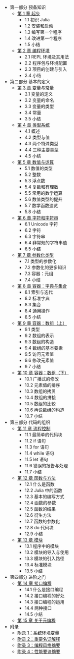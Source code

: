 - 第一部分 预备知识
    - [第 1 章 起步](ch01.md)
        - 1.1 初识 Julia
        - 1.2 安装和启动
        - 1.3 编写第一个程序
        - 1.4 改进第一个程序
        - 1.5 小结
    - [第 2 章 编程环境](ch02.md)
        - 2.1 REPL 环境及其用法
        - 2.2 程序包与环境配置
        - 2.3 项目的创建与引入
        - 2.4 小结
- 第二部分 基本的定义
    - [第 3 章 变量与常量](ch03.md)
        - 3.1 变量的定义
        - 3.2 变量的命名
        - 3.3 变量的类型
        - 3.4 常量
        - 3.5 小结
    - [第 4 章 类型系统](ch04.md)
        - 4.1 概述
        - 4.2 类型与值
        - 4.3 两个特殊类型
        - 4.4 三种主要类型
        - 4.5 小结
    - [第 5 章 数值与运算](ch05.md)
        - 5.1 数值的类型
        - 5.2 整数
        - 5.3 浮点数
        - 5.4 复数和有理数
        - 5.5 常用的数学运算
        - 5.6 数值类型的提升
        - 5.7 数学函数速览
        - 5.8 小结
    - [第 6 章 字符和字符串](ch06.md)
        - 6.1 Unicode 字符
        - 6.2 字符
        - 6.3 字符串
        - 6.4 非常规的字符串值
        - 6.5 小结
    - [第 7 章 参数化类型](ch07.md)
        - 7.1 类型的参数化
        - 7.2 参数化的更多知识
        - 7.3 容器：元组
        - 7.4 小结
    - [第 8 章 容器：字典与集合](ch08.md)
        - 8.1 索引与迭代
        - 8.2 标准字典
        - 8.3 集合
        - 8.4 通用操作
        - 8.5 小结
    - [第 9 章 容器：数组（上）](ch09.md)
        - 9.1 类型
        - 9.2 数组的表示
        - 9.3 数组的构造
        - 9.4 数组的基本要素
        - 9.5 访问元素值
        - 9.6 修改元素值
        - 9.7 小结
    - [第 10 章 容器：数组（下）](ch10.md)
        - 10.1 广播式的修改
        - 10.2 元素值的排序
        - 10.3 数组的拷贝
        - 10.4 数组的拼接
        - 10.5 数组的比较
        - 10.6 再说数组的构造
        - 10.7 小结
- 第三部分 代码的组织
    - [第 11 章 流程控制](ch11.md)
        - 11.1 最简单的代码块
        - 11.2 if 语句
        - 11.3 for 语句
        - 11.4 while 语句
        - 11.5 let 语句
        - 11.6 错误的报告与处理
        - 11.7 小结
    - [第 12 章 函数与方法](#)
		- 12.1 什么是函数
		- 12.2 Julia 中的函数
		- 12.3 基本的编写方式
		- 12.4 函数的参数
		- 12.5 函数的结果
		- 12.6 衍生方法
		- 12.7 函数的参数化
		- 12.8 do 代码块
		- 12.9 小结 
    - [第 13 章 模块](#)
        - 13.1 程序中的模块
        - 13.2 模块的导入与使用
        - 13.3 模块的引入路径
        - 13.4 标准模块
        - 13.5 小结
- 第四部分 进阶之门
    - [第 14 章 接口编程](#)
        - 14.1 什么是接口编程
        - 14.2 接口编程的好处
        - 14.3 接口编程的运用
        - 14.4 两种接口
        - 14.5 小结
    - [第 15 章 关于元编程](#)
- 附录
    - [附录 1：系统环境变量](#)
    - [附录 2：重要名词解释](#)
    - [附录 3：编程风格摘要](#)
    - [附录 4：性能要诀摘要](#)

